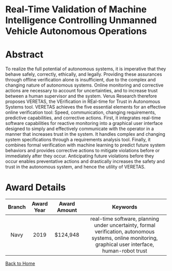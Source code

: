 
Real-Time Validation of Machine Intelligence Controlling Unmanned Vehicle Autonomous Operations
===============================================================================================

# Abstract


To realize the full potential of autonomous systems, it is imperative that they behave safely, correctly, ethically, and legally. Providing these assurances through offline verification alone is insufficient, due to the complex and changing nature of autonomous systems. Online monitoring and corrective actions are necessary to account for uncertainties, and to increase trust between a human supervisor and the system. Verus Research therefore proposes VERETAS, the VErification in REal-time for Trust in Autonomous Systems tool. VERETAS achieves the five essential elements for an effective online verification tool: Speed, communication, changing requirements, predictive capabilities, and corrective actions. First, it integrates real-time software capabilities for reactive monitoring into a graphical user interface designed to simply and effectively communicate with the operator in a manner that increases trust in the system. It handles complex and changing system specifications through a requirements analysis tool. Finally, it combines formal verification with machine learning to predict future system behaviors and provides corrective actions to mitigate violations before or immediately after they occur. Anticipating future violations before they occur enables preventative actions and drastically increases the safety and trust in the autonomous system, and hence the utility of VERETAS.  

# Award Details

|Branch|Award Year|Award Amount|Keywords|
| :---: | :---: | :---: | :---: |
|Navy|2019|$124,948|real-time software, planning under uncertainty, formal verification, autonomous systems, online monitoring, graphical user interface, human-robot trust|
  
  


[Back to Home](https://github.com/chrischow/dod_sbir_awards#2009)
